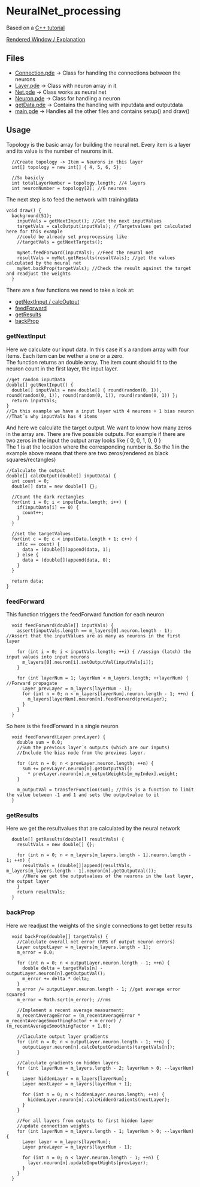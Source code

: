 # NeuralNet_processing

Based on a <a href="https://github.com/fasc8/NeuralNet_C-">C++ tutorial</a>

<a href="/Rendered.md">Rendered Window / Explanation</a>

## Files
- <a href="/main/Connection.pde">Connection.pde</a> -> Class for handling the connections between the neurons  
- <a href="/main/Layer.pde">Layer.pde</a> -> Class with neuron array in it  
- <a href="/main/Net.pde">Net.pde</a> -> Class works as neural net  
- <a href="/main/Neuron.pde">Neuron.pde</a> -> Class for handling a neuron  
- <a href="/main/getData.pde">getData.pde</a> -> Contains the handling with inputdata and outputdata  
- <a href="/main/main.pde">main.pde</a> -> Handles all the other files and contains setup() and draw()

## Usage

Topology is the basic array for building the neural net.
Every item is a layer and its value is the number of neurons in it.

```processing
  //Create topology -> Item = Neurons in this layer
  int[] topology = new int[] { 4, 5, 6, 5};
  
  //So basicly
  int totalLayerNumber = topology.length; //4 layers
  int neuronNumber = topology[2]; //6 neurons
```

The next step is to feed the network with trainingdata

```processing
void draw() {
  background(51);
    inputVals = getNextInput(); //Get the next inputValues
    targetVals = calcOutput(inputVals); //Targetvalues get calculated here for this example
    //could be already set preprocessing like
    //targetVals = getNextTargets();
    
    myNet.feedForward(inputVals); //Feed the neural net
    resultVals = myNet.getResults(resultVals); //get the values calculated by the neural net
    myNet.backProp(targetVals); //Check the result against the target and readjust the weights
  }
  ```
There are a few functions we need to take a look at:  
  - <a href="https://github.com/fasc8/NeuralNet_processing#getnextinput">getNextInput / calcOutput</a>  
  - <a href="https://github.com/fasc8/NeuralNet_processing#feedforward">feedForward</a>  
  - <a href="https://github.com/fasc8/NeuralNet_processing#getresults">getResults</a>  
  - <a href="https://github.com/fasc8/NeuralNet_processing#backprop">backProp</a>  
    
### getNextInput

Here we calculate our input data. In this case it´s a random array with four items. Each item can be wether a one or a zero.  
The function returns an double array. The item count should fit to the neuron count in the first layer, the input layer.
```processing
//get random inputData
double[] getNextInput() {
  double[] inputVals = new double[] { round(random(0, 1)), round(random(0, 1)), round(random(0, 1)), round(random(0, 1)) };
  return inputVals;
}
//In this example we have a input layer with 4 neurons + 1 bias neuron
//That´s why inputVals has 4 items
```

And here we calculate the target output. We want to know how many zeros in the array are. There are five possible outputs. For example if there are two zeros in the input the output array looks like { 0, 0, 1, 0, 0 }  
The 1 is at the location where the corresponding number is. So the 1 in the example above means that there are two zeros(rendered as black squares/rectangles)
```processing
//Calculate the output
double[] calcOutput(double[] inputData) {
  int count = 0;
  double[] data = new double[] {};
  
  //Count the dark rectangles
  for(int i = 0; i < inputData.length; i++) {
    if(inputData[i] == 0) {
      count++;
    }
  }
  
  //set the targetValues
  for(int c = 0; c < inputData.length + 1; c++) {
    if(c == count) {
      data = (double[])append(data, 1);
    } else {
      data = (double[])append(data, 0);
    }
  }
  
  return data;
}
```
### feedForward
This function triggers the feedForward function for each neuron
```processing
  void feedForward(double[] inputVals) {
    assert(inputVals.length == m_layers[0].neuron.length - 1); //Assert that the inputValues are as many as neurons in the first layer
    
    for (int i = 0; i < inputVals.length; ++i) { //assign (latch) the input values into input neurons
      m_layers[0].neuron[i].setOutputVal(inputVals[i]);
    }
    
    for (int layerNum = 1; layerNum < m_layers.length; ++layerNum) { //Forward propagate
      Layer prevLayer = m_layers[layerNum - 1];
      for (int n = 0; n < m_layers[layerNum].neuron.length - 1; ++n) {
        m_layers[layerNum].neuron[n].feedForward(prevLayer);
      }
    }
  }
```
So here is the feedForward in a single neuron
```processing
  void feedForward(Layer prevLayer) {
    double sum = 0.0;
    //Sum the previous layer´s outputs (which are our inputs)
    //Include the bias node from the previous layer.

    for (int n = 0; n < prevLayer.neuron.length; ++n) {
      sum += prevLayer.neuron[n].getOutputVal() 
        * prevLayer.neuron[n].m_outputWeights[m_myIndex].weight;
    }

    m_outputVal = transferFunction(sum); //This is a function to limit the value between -1 and 1 and sets the outputvalue to it
  }
```
### getResults
Here we get the resultvalues that are calculated by the neural network
```processing
  double[] getResults(double[] resultVals) {
    resultVals = new double[] {};

    for (int n = 0; n < m_layers[m_layers.length - 1].neuron.length - 1; ++n) {
      resultVals = (double[])append(resultVals, m_layers[m_layers.length - 1].neuron[n].getOutputVal());
      //Here we get the outputvalues of the neurons in the last layer, the output layer
    }
    return resultVals;
  }
```
### backProp
Here we readjust the weights of the single connections to get better results
```processing
  void backProp(double[] targetVals) {
    //Calculate overall net error (RMS of output neuron errors)
    Layer outputLayer = m_layers[m_layers.length - 1];
    m_error = 0.0;

    for (int n = 0; n < outputLayer.neuron.length - 1; ++n) {
      double delta = targetVals[n] - outputLayer.neuron[n].getOutputVal();
      m_error += delta * delta;
    }
    m_error /= outputLayer.neuron.length - 1; //get average error squared
    m_error = Math.sqrt(m_error); //rms

    //Implement a recent average measurment:
    m_recentAverageError = (m_recentAverageError * m_recentAverageSmoothingFactor + m_error) / (m_recentAverageSmoothingFactor + 1.0);

    //Claculate output layer gradients
    for (int n = 0; n < outputLayer.neuron.length - 1; ++n) {
      outputLayer.neuron[n].calcOutputGradients(targetVals[n]);
    }

    //Calculate gradients on hidden layers
    for (int layerNum = m_layers.length - 2; layerNum > 0; --layerNum) {
      Layer hiddenLayer = m_layers[layerNum];
      Layer nextLayer = m_layers[layerNum + 1];

      for (int n = 0; n < hiddenLayer.neuron.length; ++n) {
        hiddenLayer.neuron[n].calcHiddenGradients(nextLayer);
      }
    }

    //For all layers from outputs to first hidden layer
    //update connection weights
    for (int layerNum = m_layers.length - 1; layerNum > 0; --layerNum) {
      Layer layer = m_layers[layerNum];
      Layer prevLayer = m_layers[layerNum - 1];

      for (int n = 0; n < layer.neuron.length - 1; ++n) {
        layer.neuron[n].updateInputWights(prevLayer);
      }
    }
  }
```

